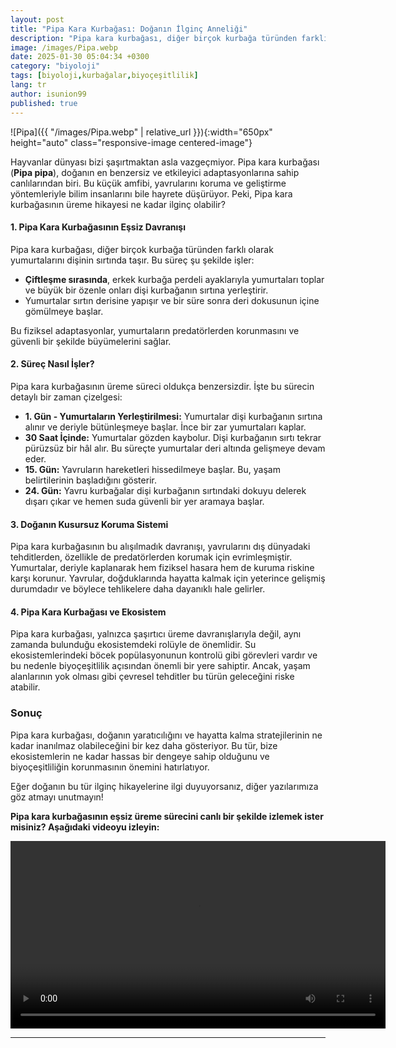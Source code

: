 ```yaml
---
layout: post
title: "Pipa Kara Kurbağası: Doğanın İlginç Anneliği"
description: "Pipa kara kurbağası, diğer birçok kurbağa türünden farklı olarak yumurtalarını dişinin sırtında taşır."
image: /images/Pipa.webp
date: 2025-01-30 05:04:34 +0300
category: "biyoloji" 
tags: [biyoloji,kurbağalar,biyoçeşitlilik] 
lang: tr
author: isunion99
published: true
---
```


![Pipa]({{ "/images/Pipa.webp" | relative_url }}){:width="650px" height="auto" class="responsive-image centered-image"}

Hayvanlar dünyası bizi şaşırtmaktan asla vazgeçmiyor. Pipa kara kurbağası (**Pipa pipa**), doğanın en benzersiz ve etkileyici adaptasyonlarına sahip canlılarından biri. Bu küçük amfibi, yavrularını koruma ve geliştirme yöntemleriyle bilim insanlarını bile hayrete düşürüyor. Peki, Pipa kara kurbağasının üreme hikayesi ne kadar ilginç olabilir?

 

#### 1. Pipa Kara Kurbağasının Eşsiz Davranışı

Pipa kara kurbağası, diğer birçok kurbağa türünden farklı olarak yumurtalarını dişinin sırtında taşır. Bu süreç şu şekilde işler:

- **Çiftleşme sırasında**, erkek kurbağa perdeli ayaklarıyla yumurtaları toplar ve büyük bir özenle onları dişi kurbağanın sırtına yerleştirir.
- Yumurtalar sırtın derisine yapışır ve bir süre sonra deri dokusunun içine gömülmeye başlar.

Bu fiziksel adaptasyonlar, yumurtaların predatörlerden korunmasını ve güvenli bir şekilde büyümelerini sağlar.

 

#### 2. Süreç Nasıl İşler?

Pipa kara kurbağasının üreme süreci oldukça benzersizdir. İşte bu sürecin detaylı bir zaman çizelgesi:

- **1. Gün - Yumurtaların Yerleştirilmesi:** Yumurtalar dişi kurbağanın sırtına alınır ve deriyle bütünleşmeye başlar. İnce bir zar yumurtaları kaplar.
- **30 Saat İçinde:** Yumurtalar gözden kaybolur. Dişi kurbağanın sırtı tekrar pürüzsüz bir hâl alır. Bu süreçte yumurtalar deri altında gelişmeye devam eder.
- **15. Gün:** Yavruların hareketleri hissedilmeye başlar. Bu, yaşam belirtilerinin başladığını gösterir.
- **24. Gün:** Yavru kurbağalar dişi kurbağanın sırtındaki dokuyu delerek dışarı çıkar ve hemen suda güvenli bir yer aramaya başlar.

 

#### 3. Doğanın Kusursuz Koruma Sistemi

Pipa kara kurbağasının bu alışılmadık davranışı, yavrularını dış dünyadaki tehditlerden, özellikle de predatörlerden korumak için evrimleşmiştir. Yumurtalar, deriyle kaplanarak hem fiziksel hasara hem de kuruma riskine karşı korunur. Yavrular, doğduklarında hayatta kalmak için yeterince gelişmiş durumdadır ve böylece tehlikelere daha dayanıklı hale gelirler.

 

#### 4. Pipa Kara Kurbağası ve Ekosistem

Pipa kara kurbağası, yalnızca şaşırtıcı üreme davranışlarıyla değil, aynı zamanda bulunduğu ekosistemdeki rolüyle de önemlidir. Su ekosistemlerindeki böcek popülasyonunun kontrolü gibi görevleri vardır ve bu nedenle biyoçeşitlilik açısından önemli bir yere sahiptir. Ancak, yaşam alanlarının yok olması gibi çevresel tehditler bu türün geleceğini riske atabilir.

 

### Sonuç

Pipa kara kurbağası, doğanın yaratıcılığını ve hayatta kalma stratejilerinin ne kadar inanılmaz olabileceğini bir kez daha gösteriyor. Bu tür, bize ekosistemlerin ne kadar hassas bir dengeye sahip olduğunu ve biyoçeşitliliğin korunmasının önemini hatırlatıyor.

Eğer doğanın bu tür ilginç hikayelerine ilgi duyuyorsanız, diğer yazılarımıza göz atmayı unutmayın!

 


**Pipa kara kurbağasının eşsiz üreme sürecini canlı bir şekilde izlemek ister misiniz? Aşağıdaki videoyu izleyin:** 

<video width="600" height="300" controls>
  <source src="/assets/videos/Pipa.mp4" type="video/mp4">
  <source src="/assets/videos/Pipa.webm" type="video/webm">
  Tarayıcınız bu videoyu desteklemiyor. Lütfen [dosyayı indirin](/assets/videos/pipa-kurbagasi.mp4).
</video>




---


